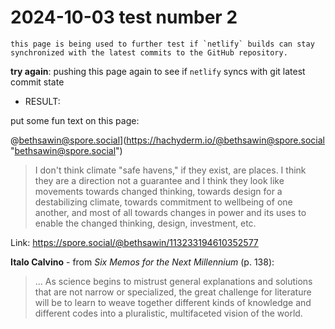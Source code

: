 # 2024-10-03 test number 2

	this page is being used to further test if `netlify` builds can stay synchronized with the latest commits to the GitHub repository.  

**try again**: pushing this page again to see if `netlify` syncs with git latest commit state  
- RESULT:  

put some fun text on this page:  

@bethsawin@spore.social](https://hachyderm.io/@bethsawin@spore.social "bethsawin@spore.social")

> I don't think climate "safe havens," if they exist, are places. I think they are a direction not a guarantee and I think they look like movements towards changed thinking, towards design for a destabilizing climate, towards commitment to wellbeing of one another, and most of all towards changes in power and its uses to enable the changed thinking, design, investment, etc.

Link: https://spore.social/@bethsawin/113233194610352577  

**Italo Calvino** - from _Six Memos for the Next Millennium_ (p. 138):  
> ... As science begins to mistrust general explanations and solutions that are not narrow or specialized, the great challenge for literature will be to learn to weave together different kinds of knowledge and different codes into a pluralistic, multifaceted vision of the world.  

